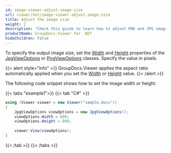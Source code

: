 ```yaml
---
id: image-viewer-adjust-image-size
url: viewer/net/image-viewer-adjust-image-size
title: Adjust the image size
weight: 2
description: "Check this guide to learn how to adjust PNG and JPG images size when rendering documents with Image Viewer by GroupDocs for .NET."
productName: GroupDocs.Viewer for .NET
hideChildren: False
---
```

To specify the output image size, set the [Width](https://reference.groupdocs.com/net/viewer/groupdocs.viewer.options/jpgviewoptions/properties/width) and [Height](https://reference.groupdocs.com/net/viewer/groupdocs.viewer.options/jpgviewoptions/properties/height) properties of the [JpgViewOptions](https://reference.groupdocs.com/net/viewer/groupdocs.viewer.options/jpgviewoptions) or [PngViewOptions](https://reference.groupdocs.com/net/viewer/groupdocs.viewer.options/pngviewoptions) classes. Specify the value in pixels.

{{< alert style="info" >}}
GroupDocs.Viewer applies the aspect ratio automatically applied when you set the [Width](https://reference.groupdocs.com/net/viewer/groupdocs.viewer.options/jpgviewoptions/properties/width) or [Height](https://reference.groupdocs.com/net/viewer/groupdocs.viewer.options/jpgviewoptions/properties/height) value.
{{< /alert >}}

The following code snippet shows how to set the image width or height.

{{< tabs "example1">}}
{{< tab "C#" >}}
```csharp
using (Viewer viewer = new Viewer("sample.docx"))
{
    JpgViewOptions viewOptions = new JpgViewOptions();
    viewOptions.Width = 600;
    viewOptions.Height = 800;
    
    viewer.View(viewOptions);
}
```
{{< /tab >}}
{{< /tabs >}}
